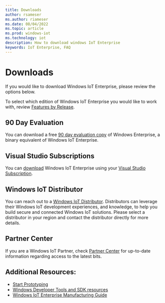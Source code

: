 ```yaml
---
title: Downloads
author: rsameser
ms.author: riameser
ms.date: 08/04/2022
ms.topic: article
ms.prod: windows-iot
ms.technology: iot
description: How to download windows IoT Enterprise
keywords: IoT Enterprise, FAQ
---
```


# Downloads
If you would like to download Windows IoT Enterprise, please review the options below.

To select which edition of Windows IoT Enterprise you would like to work with, review [Features by Release](./Features.md).

## 90 Day Evaluation
You can download a free [90 day evaluation copy](https://www.microsoft.com/evalcenter/evaluate-windows-10-enterprise) of Windows Enterprise, a binary equivalent of Windows IoT Enterprise.


## Visual Studio Subscriptions
You can [download](https://my.visualstudio.com/Downloads?q=Windows%2010%20IoT%20Enterprise&pgroup=) Windows IoT Enterprise using your [Visual Studio Subscription](https://visualstudio.microsoft.com/subscriptions/).


## Windows IoT Distributor
You can reach out to a [Windows IoT Distributor](https://aka.ms/IoTDistributorList). Distributors can leverage their Windows IoT development experiences, and knowledge, to help you build secure and connected Windows IoT solutions. Please select a distributor in your region and contact the distributor directly for more details.


## Partner Center
If you are a Windows IoT Partner, check [Partner Center](https://partner.microsoft.com/dashboard) for up-to-date information regarding access to the latest bits.


## Additional Resources:
* [Start Prototyping](./Hardware-Guidance/Prototype.md)
* [Windows Developer Tools and SDK resources](https://developer.microsoft.com/windows/downloads/)
* [Windows IoT Enterprise Manufacturing Guide](/windows-hardware/manufacture/desktop/iot-ent-overview)
